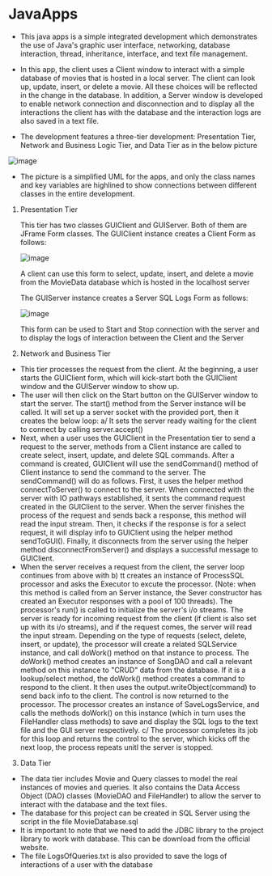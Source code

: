 # JavaApps
- This java apps is a simple integrated development which demonstrates the use of Java's graphic user interface, networking, database interaction, thread, inheritance, interface, and text file management.

- In this app, the client uses a Client window to interact with a simple database of movies that is hosted in a local server. The client can look up, update, insert, or delete a movie. All these choices will be reflected in the change in the database. In addition, a Server window is developed to enable network connection and disconnection and to display all the interactions the client has with the database and the interaction logs are also saved in a text file. 

- The development features a three-tier development: Presentation Tier, Network and Business Logic Tier, and Data Tier as in the below picture

![image](https://github.com/user-attachments/assets/9cf52e2a-97e3-4d4b-a1f8-ee07b9b3b411)

- The picture is a simplified UML for the apps, and only the class names and key variables are highlined to show connections between different classes in the entire development.

1. Presentation Tier
   
   This tier has two classes GUIClient and GUIServer. Both of them are JFrame Form classes.
   The GUIClient instance creates a Client Form as follows:
   
   ![image](https://github.com/user-attachments/assets/e9ac535f-d598-4245-94b8-da7075351f43)

   A client can use this form to select, update, insert, and delete a movie from the MovieData database which is hosted in the localhost server

   The GUIServer instance creates a Server SQL Logs Form as follows:

   ![image](https://github.com/user-attachments/assets/fdb9fa1b-26d3-4f98-a130-3711587c7450)

   This form can be used to Start and Stop connection with the server and to display the logs of interaction between the Client and the Server

2. Network and Business Tier
- This tier processes the request from the client. At the beginning, a user starts the GUIClient form, which will kick-start both the GUIClient window and the GUIServer window to show up.
- The user will then click on the Start button on the GUIServer window to start the server. The start() method from the Server instance will be called. It will set up a server socket with the provided port, then it creates the below loop: a/ It sets the server ready waiting for the client to connect by calling server.accept()
- Next, when a user uses the GUIClient in the Presentation tier to send a request to the server, methods from a Client instance are called to create select, insert, update, and delete SQL commands. After a command is created, GUIClient will use the sendCommand() method of Client instance to send the command to the server. The sendCommand() will do as follows. First, it uses the helper method connectToServer() to connect to the server. When connected with the server with IO pathways established, it sents the command request created in the GUIClient to the server. When the server finishes the process of the request and sends back a response, this method will read the input stream. Then, it checks if the response is for a select request, it will display info to GUIClient using the helper method sendToGUI(). Finally, it disconnects from the server using the helper method disconnectFromServer() and displays a successful message to GUIClient.
- When the server receives a request from the client, the server loop continues from above with b) tt creates an instance of ProcessSQL processor and asks the Executor to excute the processor. (Note: when this method is called from an Server instance, the Sever constructor has created an Executor responses with a pool of 100 threads). The processor's run() is called to initialize the server's i/o streams. The server is ready for incoming request from the client (if client is also set up with its i/o streams), and if the request comes, the server will read the input stream. Depending on the type of requests (select, delete, insert, or update), the processor will create a related SQLService instance, and call doWork() method on that instance to process. The doWork() method creates an instance of SongDAO and call a relevant method on this instance to "CRUD" data from the database. If it is a lookup/select method, the doWork() method creates a command to respond to the client. It then uses the output.writeObject(command) to send back info to the client. The control is now returned to the processor. The processor creates an instance of SaveLogsService, and calls the methods doWork() on this instance (which in turn uses the FileHandler class methods) to save and display the SQL logs to the text file and the GUI server respectively. c/ The processor completes its job for this loop and returns the control to the server, which kicks off the next loop, the process repeats unitl the server is stopped.

3. Data Tier
- The data tier includes Movie and Query classes to model the real instances of movies and queries. It also contains the Data Access Object (DAO) classes (MovieDAO and FileHandler) to allow the server to interact with the database and the text files.
- The database for this project can be created in SQL Server using the script in the file MovieDatabase.sql
- It is important to note that we need to add the JDBC library to the project library to work with database. This can be download from the official website.
- The file LogsOfQueries.txt is also provided to save the logs of interactions of a user with the database



